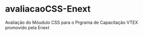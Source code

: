 # avaliacaoCSS-Enext
 Avaliação do Móudulo CSS para o Prgrama de Capacitação VTEX promovido pela Enext
